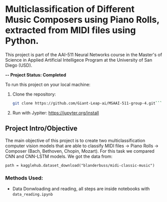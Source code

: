 # Multiclassification of Different Music Composers using Piano Rolls, extracted from MIDI files using Python.
This project is part of the AAI-511 Neural Networks course in the Master's of Science in Applied Artificial Intelligece Program at the University of San Diego (USD).

**-- Project Status: Completed**

To run this project on your local machine:

1. Clone the repository:
   ```bash
   git clone https://github.com/Giant-Leap-ai/MSAAI-511-group-4.git```
2. Run with Jypiter: https://jupyter.org/install 

## Project Intro/Objective
The main objective of this project is to create two multiclassification computer vision models that are able to classify MIDI files -> Piano Rolls -> Composer (Bach, Bethoven, Chopin, Mozart). For this task we compared CNN and CNN-LSTM models. We got the data from: 
```
path = kagglehub.dataset_download("blanderbuss/midi-classic-music")
```

### Methods Used:
- Data Donwloading and reading, all steps are inside notebooks with ```data_reading.ipynb```